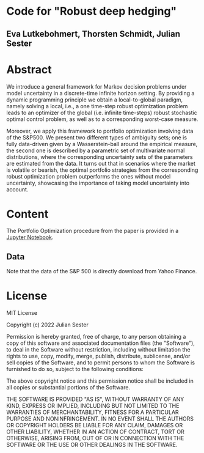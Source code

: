 # Code for "Robust deep hedging"

## Eva Lutkebohmert, Thorsten Schmidt, Julian Sester

# Abstract

We introduce a general framework for Markov decision problems under model uncertainty in a discrete-time infinite horizon setting. 
By providing a dynamic programming principle we obtain a local-to-global paradigm, namely solving a local, i.e., a one time-step robust optimization problem leads to an optimizer of the global (i.e. infinite time-steps) robust stochastic optimal control problem, as well as to a corresponding worst-case measure.

Moreover, we apply this  framework to portfolio optimization involving data of the S&P500. We present two different types of ambiguity sets; one is fully data-driven given by a Wasserstein-ball around the empirical measure, the second one is described by a parametric set of multivariate normal distributions, where the corresponding uncertainty sets of the parameters are estimated from the data.
It turns out that in scenarios where the market is volatile or bearish, the optimal portfolio strategies from the corresponding robust optimization problem outperforms the ones without model uncertainty, showcasing the importance of taking model uncertainty into account.


# Content

The Portfolio Optimization procedure from the paper is provided in a [Jupyter Notebook]([https://github.com/juliansester/nga/blob/main/Example%20Butterfly.ipynb](https://github.com/juliansester/Robust-Portfolio-Optimization/blob/main/Portfolio_Optimization.ipynb)).


## Data
Note that the data of the S&P 500 is directly download from Yahoo Finance.

# License

MIT License

Copyright (c) 2022 Julian Sester

Permission is hereby granted, free of charge, to any person obtaining a copy of this software and associated documentation files (the "Software"), to deal in the Software without restriction, including without limitation the rights to use, copy, modify, merge, publish, distribute, sublicense, and/or sell copies of the Software, and to permit persons to whom the Software is furnished to do so, subject to the following conditions:

The above copyright notice and this permission notice shall be included in all copies or substantial portions of the Software.

THE SOFTWARE IS PROVIDED "AS IS", WITHOUT WARRANTY OF ANY KIND, EXPRESS OR IMPLIED, INCLUDING BUT NOT LIMITED TO THE WARRANTIES OF MERCHANTABILITY, FITNESS FOR A PARTICULAR PURPOSE AND NONINFRINGEMENT. IN NO EVENT SHALL THE AUTHORS OR COPYRIGHT HOLDERS BE LIABLE FOR ANY CLAIM, DAMAGES OR OTHER LIABILITY, WHETHER IN AN ACTION OF CONTRACT, TORT OR OTHERWISE, ARISING FROM, OUT OF OR IN CONNECTION WITH THE SOFTWARE OR THE USE OR OTHER DEALINGS IN THE SOFTWARE.
